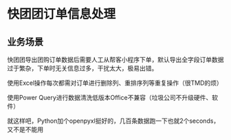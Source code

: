 # 快团团订单信息处理
## 业务场景
快团团导出团购订单数据后需要人工从帮客小程序下单，默认导出全字段订单数据过于繁杂，下单时无关信息过多，干扰太大，极易出错。

使用Excel操作每次都需对订单进行删除列、重排序列等重复操作（很TMD的烦）

使用Power Query进行数据清洗低版本Office不兼容（垃圾公司不升级硬件、软件）

就这样吧，Python加个openpyxl挺好的，几百条数据跑一下也就2个seconds，又不是不能用
